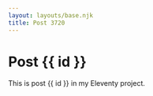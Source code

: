 ```yaml
---
layout: layouts/base.njk
title: Post 3720
---
```


# Post {{ id }}

This is post {{ id }} in my Eleventy project.
